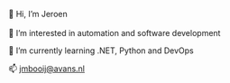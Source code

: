  👋 Hi, I’m Jeroen <br/><br/>
 👀 I’m interested in automation and software development<br/>
 
 🌱 I’m currently learning .NET, Python and DevOps<br/>

 📫 jmbooij@avans.nl<br/>

<!---
JeroenMBooij/JeroenMBooij is a ✨ special ✨ repository because its `README.md` (this file) appears on your GitHub profile.
You can click the Preview link to take a look at your changes.
--->
